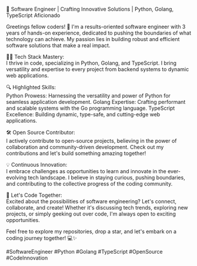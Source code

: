 🚀 Software Engineer | Crafting Innovative Solutions | Python, Golang, TypeScript Aficionado

Greetings fellow coders! 👋 I'm a results-oriented software engineer with 3 years of hands-on experience, dedicated to pushing the boundaries of what technology can achieve. My passion lies in building robust and efficient software solutions that make a real impact.

👨‍💻 Tech Stack Mastery:\
I thrive in code, specializing in Python, Golang, and TypeScript. I bring versatility and expertise to every project from backend systems to dynamic web applications.

🔍 Highlighted Skills:\
Python Prowess: Harnessing the versatility and power of Python for seamless application development.
Golang Expertise: Crafting performant and scalable systems with the Go programming language.
TypeScript Excellence: Building dynamic, type-safe, and cutting-edge web applications.

🛠️ Open Source Contributor:\
I actively contribute to open-source projects, believing in the power of collaboration and community-driven development. Check out my contributions and let's build something amazing together!

💡 Continuous Innovation:\
I embrace challenges as opportunities to learn and innovate in the ever-evolving tech landscape. I believe in staying curious, pushing boundaries, and contributing to the collective progress of the coding community.

🔗 Let's Code Together:\
Excited about the possibilities of software engineering? Let's connect, collaborate, and create! Whether it's discussing tech trends, exploring new projects, or simply geeking out over code, I'm always open to exciting opportunities.


Feel free to explore my repositories, drop a star, and let's embark on a coding journey together! 💻✨

#SoftwareEngineer #Python #Golang #TypeScript #OpenSource #CodeInnovation

<!--- <img src="https://komarev.com/ghpvc/?username=bmahmoudyan&style=for-the-badge&color=blueviolet" alt="my profile views"/> -->

